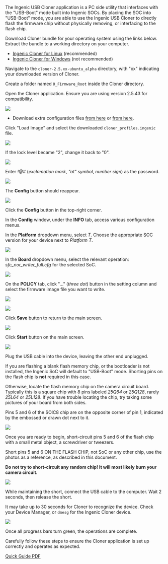 The Ingenic USB Cloner application is a PC side utility that interfaces with the "USB-Boot" mode built into Ingenic SOCs.
By placing the SOC into "USB-Boot" mode, you are able to use the Ingenic USB Cloner to directly flash the firmware chip
without physically removing, or interfacing to the flash chip.

Download Cloner bundle for your operating system using the links below. Extract the bundle to a working directory on your computer.

- [Ingenic Cloner for Linux](https://thingino.com/dl/cloner-2.5.43-ubuntu_alpha_thingino.tar.gz) (recommended)
- [Ingenic Cloner for Windows](https://thingino.com/dl/cloner-2.5.43-windows_alpha_thingino.zip) (not recommended)

Navigate to the `cloner-2.5.xx-ubuntu_alpha` directory, with "xx" indicating your downloaded version of Cloner.

Create a folder named `0_Firmware_Root` inside the Cloner directory.

Open the Cloner application. Ensure you are using version 2.5.43 for compatibility.

![](https://thingino.com/a/cloner-0-1.png)

- Download extra configuration files [from here](https://thingino.com/dl/cloner_profiles.ingenic)
or [from here](https://github.com/gtxaspec/ingenic-cloner-profiles/releases/download/latest/cloner_profiles.ingenic).

Click "Load Image" and select the downloaded `cloner_profiles.ingenic` file.

![](https://thingino.com/a/cloner-0-2.png)

If the lock level became "2", change it back to "0".

![](https://thingino.com/a/cloner-0-3.png)

Enter _!@#_ (_exclamation mark_, _"at" symbol_, _number sign_) as the password.

![](https://thingino.com/a/cloner-0-4.png)

The **Config** button should reappear.

![](https://thingino.com/a/cloner-0-5.png)

Click the **Config** button in the top-right corner.

In the **Config** window, under the **INFO** tab, access various configuration menus.

In the **Platform** dropdown menu, select _T_. Choose the appropriate SOC version for your device next to _Platform T_.

![](https://thingino.com/a/cloner-0-6.png)

In the **Board** dropdown menu, select the relevant operation: _sfc_nor_writer_full.cfg_ for the selected SoC.

![](https://thingino.com/a/cloner-0-7.png)

On the **POLICY** tab, click "..." (_three dot_) button in the setting column and select the firmware image file you want to write.

![](https://thingino.com/a/cloner-0-8.png)

![](https://thingino.com/a/cloner-0-9.png)

Click **Save** button to return to the main screen.

![](https://thingino.com/a/cloner-0-10.png)

Click **Start** button on the main screen.

![](https://thingino.com/a/cloner-0-11.png)

Plug the USB cable into the device, leaving the other end unplugged.

If you are flashing a blank flash memory chip, or the bootloader is not installed, the Ingenic SoC will default to "USB-Boot" mode. Shorting pins on the flash chip is **not** required in this case.

Otherwise, locate the flash memory chip on the camera circuit board. Typically this is a square chip with 8 pins labeled _25Q64_ or _25Q128_, rarely _25L64_ or _25L128_. If you have trouble locating the chip, try taking some pictures of your board from both sides.

Pins 5 and 6 of the SOIC8 chip are on the opposite corner of pin 1, indicated by the embossed or drawn dot next to it.

![](https://thingino.com/a/flash-chip-dot.png)

Once you are ready to begin, short-circuit pins 5 and 6 of the flash chip with a small metal object, a screwdriver or tweezers.

Short pins 5 and 6 ON THE FLASH CHIP, not SoC or any other chip, use the photos as a reference, as described in this document.

__Do not try to short-circuit any random chip! It will most likely burn your camera circuit.__

![](https://thingino.com/a/flash-chip-short.png)

While maintaining the short, connect the USB cable to the computer. Wait 2 seconds, then release the short.

It may take up to 30 seconds for Cloner to recognize the device. Check your Device Manager, or `dmesg` for the Ingenic Cloner device.

![](https://thingino.com/a/windows-device-manager-libusb.png)

Once all progress bars turn green, the operations are complete.

Carefully follow these steps to ensure the Cloner application is set up correctly and operates as expected.

[Quick Guide PDF](https://thingino.com/dl/USBCloner_The_Burn_tool_Quick_Guide.pdf)
